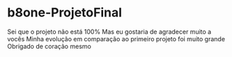 # b8one-ProjetoFinal

Sei que o projeto não está 100%
Mas eu gostaria de agradecer muito a vocês
Minha evolução em comparação ao primeiro projeto foi muito grande
Obrigado de coração mesmo
